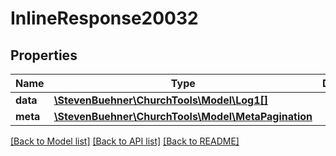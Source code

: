 # InlineResponse20032

## Properties
Name | Type | Description | Notes
------------ | ------------- | ------------- | -------------
**data** | [**\StevenBuehner\ChurchTools\Model\Log1[]**](Log1.md) |  | [optional] 
**meta** | [**\StevenBuehner\ChurchTools\Model\MetaPagination**](MetaPagination.md) |  | [optional] 

[[Back to Model list]](../../README.md#documentation-for-models) [[Back to API list]](../../README.md#documentation-for-api-endpoints) [[Back to README]](../../README.md)

